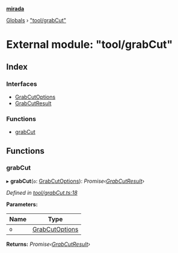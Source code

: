 **[mirada](../README.md)**

[Globals](../README.md) › ["tool/grabCut"](_tool_grabcut_.md)

# External module: "tool/grabCut"

## Index

### Interfaces

* [GrabCutOptions](../interfaces/_tool_grabcut_.grabcutoptions.md)
* [GrabCutResult](../interfaces/_tool_grabcut_.grabcutresult.md)

### Functions

* [grabCut](_tool_grabcut_.md#grabcut)

## Functions

###  grabCut

▸ **grabCut**(`o`: [GrabCutOptions](../interfaces/_tool_grabcut_.grabcutoptions.md)): *Promise‹[GrabCutResult](../interfaces/_tool_grabcut_.grabcutresult.md)›*

*Defined in [tool/grabCut.ts:18](https://github.com/cancerberoSgx/mirada/blob/ff42750/mirada/src/tool/grabCut.ts#L18)*

**Parameters:**

Name | Type |
------ | ------ |
`o` | [GrabCutOptions](../interfaces/_tool_grabcut_.grabcutoptions.md) |

**Returns:** *Promise‹[GrabCutResult](../interfaces/_tool_grabcut_.grabcutresult.md)›*